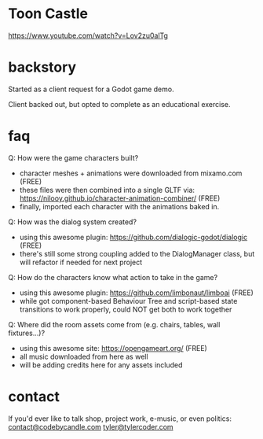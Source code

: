 # Toon Castle
https://www.youtube.com/watch?v=Lov2zu0alTg

# backstory
Started as a client request for a Godot game demo.

Client backed out, but opted to complete as an educational exercise.

# faq
Q: How were the game characters built?
* character meshes + animations were downloaded from mixamo.com (FREE)
* these files were then combined into a single GLTF via: https://nilooy.github.io/character-animation-combiner/ (FREE)
* finally, imported each character with the animations baked in.

Q: How was the dialog system created?
* using this awesome plugin: https://github.com/dialogic-godot/dialogic (FREE)
* there's still some strong coupling added to the DialogManager class, but will refactor if needed for next project

Q: How do the characters know what action to take in the game?
* using this awesome plugin: https://github.com/limbonaut/limboai (FREE)
* while got component-based Behaviour Tree and script-based state transitions to work properly, could NOT get both to work together

Q: Where did the room assets come from (e.g. chairs, tables, wall fixtures...)?
* using this awesome site: https://opengameart.org/ (FREE)
* all music downloaded from here as well  
* will be adding credits here for any assets included 

# contact
If you'd ever like to talk shop, project work, e-music, or even politics:
contact@codebycandle.com
tyler@tylercoder.com

